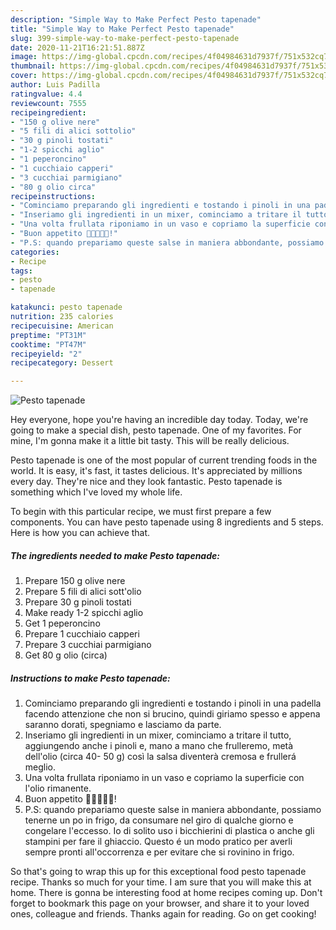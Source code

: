 ```yaml
---
description: "Simple Way to Make Perfect Pesto tapenade"
title: "Simple Way to Make Perfect Pesto tapenade"
slug: 399-simple-way-to-make-perfect-pesto-tapenade
date: 2020-11-21T16:21:51.887Z
image: https://img-global.cpcdn.com/recipes/4f04984631d7937f/751x532cq70/pesto-tapenade-recipe-main-photo.jpg
thumbnail: https://img-global.cpcdn.com/recipes/4f04984631d7937f/751x532cq70/pesto-tapenade-recipe-main-photo.jpg
cover: https://img-global.cpcdn.com/recipes/4f04984631d7937f/751x532cq70/pesto-tapenade-recipe-main-photo.jpg
author: Luis Padilla
ratingvalue: 4.4
reviewcount: 7555
recipeingredient:
- "150 g olive nere"
- "5 fili di alici sottolio"
- "30 g pinoli tostati"
- "1-2 spicchi aglio"
- "1 peperoncino"
- "1 cucchiaio capperi"
- "3 cucchiai parmigiano"
- "80 g olio circa"
recipeinstructions:
- "Cominciamo preparando gli ingredienti e tostando i pinoli in una padella facendo attenzione che non si brucino, quindi giriamo spesso e appena saranno dorati, spegniamo e lasciamo da parte."
- "Inseriamo gli ingredienti in un mixer, cominciamo a tritare il tutto, aggiungendo anche i pinoli e, mano a mano che frulleremo, metà dell&#39;olio (circa 40- 50 g) così la salsa diventerà cremosa e frullerá meglio."
- "Una volta frullata riponiamo in un vaso e copriamo la superficie con l&#39;olio rimanente."
- "Buon appetito 🌻🌻🌻🌻🌻!"
- "P.S: quando prepariamo queste salse in maniera abbondante, possiamo tenerne un po in frigo, da consumare nel giro di qualche giorno e congelare l&#39;eccesso. Io di solito uso i bicchierini di plastica o anche gli stampini per fare il ghiaccio. Questo é un modo pratico per averli sempre pronti all&#39;occorrenza e per evitare che si rovinino in frigo."
categories:
- Recipe
tags:
- pesto
- tapenade

katakunci: pesto tapenade 
nutrition: 235 calories
recipecuisine: American
preptime: "PT31M"
cooktime: "PT47M"
recipeyield: "2"
recipecategory: Dessert

---
```



![Pesto tapenade](https://img-global.cpcdn.com/recipes/4f04984631d7937f/751x532cq70/pesto-tapenade-recipe-main-photo.jpg)

Hey everyone, hope you're having an incredible day today. Today, we're going to make a special dish, pesto tapenade. One of my favorites. For mine, I'm gonna make it a little bit tasty. This will be really delicious.



Pesto tapenade is one of the most popular of current trending foods in the world. It is easy, it's fast, it tastes delicious. It's appreciated by millions every day. They're nice and they look fantastic. Pesto tapenade is something which I've loved my whole life.


To begin with this particular recipe, we must first prepare a few components. You can have pesto tapenade using 8 ingredients and 5 steps. Here is how you can achieve that.

<!--inarticleads1-->

##### The ingredients needed to make Pesto tapenade:

1. Prepare 150 g olive nere
1. Prepare 5 fili di alici sott&#39;olio
1. Prepare 30 g pinoli tostati
1. Make ready 1-2 spicchi aglio
1. Get 1 peperoncino
1. Prepare 1 cucchiaio capperi
1. Prepare 3 cucchiai parmigiano
1. Get 80 g olio (circa)




<!--inarticleads2-->

##### Instructions to make Pesto tapenade:

1. Cominciamo preparando gli ingredienti e tostando i pinoli in una padella facendo attenzione che non si brucino, quindi giriamo spesso e appena saranno dorati, spegniamo e lasciamo da parte.
1. Inseriamo gli ingredienti in un mixer, cominciamo a tritare il tutto, aggiungendo anche i pinoli e, mano a mano che frulleremo, metà dell&#39;olio (circa 40- 50 g) così la salsa diventerà cremosa e frullerá meglio.
1. Una volta frullata riponiamo in un vaso e copriamo la superficie con l&#39;olio rimanente.
1. Buon appetito 🌻🌻🌻🌻🌻!
1. P.S: quando prepariamo queste salse in maniera abbondante, possiamo tenerne un po in frigo, da consumare nel giro di qualche giorno e congelare l&#39;eccesso. Io di solito uso i bicchierini di plastica o anche gli stampini per fare il ghiaccio. Questo é un modo pratico per averli sempre pronti all&#39;occorrenza e per evitare che si rovinino in frigo.




So that's going to wrap this up for this exceptional food pesto tapenade recipe. Thanks so much for your time. I am sure that you will make this at home. There is gonna be interesting food at home recipes coming up. Don't forget to bookmark this page on your browser, and share it to your loved ones, colleague and friends. Thanks again for reading. Go on get cooking!

